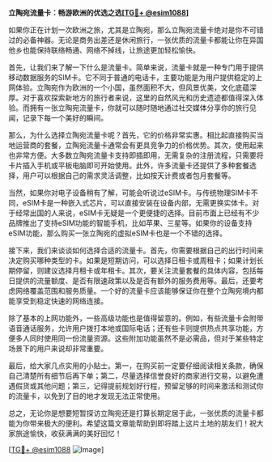 **立陶宛流量卡：畅游欧洲的优选之选[[TG💪+ @esim1088](https://t.me/s/esim1088)]**

如果你正在计划一次欧洲之旅，尤其是立陶宛，那么立陶宛流量卡绝对是你不可错过的必备神器。无论是商务出差还是休闲旅行，一张优质的流量卡都能让你在异国他乡也能保持联络畅通、网络不掉线，让旅途更加轻松愉快。

首先，让我们来了解一下什么是流量卡。简单来说，流量卡就是一种专门用于提供移动数据服务的SIM卡。它不同于普通的电话卡，主要功能是为用户提供稳定的上网体验。立陶宛作为欧洲的一个小国，虽然面积不大，但风景优美，文化底蕴深厚。对于喜欢探索新地方的旅行者来说，这里的自然风光和历史遗迹都值得深入体验。而拥有一张立陶宛流量卡，你就可以随时随地通过社交媒体分享你的旅行见闻，记录下每一个美好的瞬间。

那么，为什么选择立陶宛流量卡呢？首先，它的价格非常实惠。相比起直接购买当地运营商的套餐，立陶宛流量卡通常会有更具竞争力的价格优势。其次，使用起来也非常方便。大多数立陶宛流量卡支持即插即用，无需复杂的注册流程，只需要将卡片插入手机或平板电脑即可开始使用。此外，许多流量卡还提供了多种套餐选择，用户可以根据自己的需求灵活调整，比如按天计费或者包月套餐等。

当然，如果你对电子设备稍有了解，可能会听说过eSIM卡。与传统物理SIM卡不同，eSIM卡是一种嵌入式芯片，可以直接安装在设备内部，无需更换实体卡。对于经常出国的人来说，eSIM卡无疑是一个更便捷的选择。目前市面上已经有不少品牌推出了支持eSIM功能的智能手机，比如苹果、三星等。如果你的设备支持eSIM功能，那么购买一张立陶宛的虚拟eSIM卡也是一个不错的选择。

接下来，我们来谈谈如何选择合适的流量卡。首先，你需要根据自己的出行时间来决定购买哪种类型的卡。如果是短期访问，可以选择日租卡或周租卡；如果计划长期停留，则建议选择月租卡或年租卡。其次，要关注流量套餐的具体内容，包括每日提供的流量额度、是否有限速政策以及是否有额外的服务费用等。最后，还要考虑网络覆盖范围和服务质量。一个好的流量卡应该能够保证你在整个立陶宛境内都能享受到稳定快速的网络连接。

除了基本的上网功能外，一些高级功能也是值得留意的。例如，有些流量卡会附带语音通话服务，允许用户拨打本地或国际电话；还有些卡则提供热点共享功能，方便多人同时使用同一份流量资源。这些附加功能虽然不是必需品，但对于某些特定场景下的用户来说却非常重要。

最后，给大家几点实用的小贴士。第一，在购买前一定要仔细阅读相关条款，确保自己清楚所有细节后再下单；第二，尽量选择信誉良好的商家进行交易，以避免遭遇假货或其他问题；第三，记得提前规划好行程，预留足够的时间来激活和测试你的流量卡，以免到了目的地才发现无法正常使用。

总之，无论你是想要短暂探访立陶宛还是打算长期定居于此，一张优质的流量卡都能为你带来极大的便利。希望这篇文章能帮助到即将踏上这片土地的朋友们！祝大家旅途愉快，收获满满的美好回忆！

[[TG💪+ @esim1088](https://t.me/s/esim1088) ![Image](https://i.postimg.cc/4NQfJmqS/Snipaste-2025-05-13-00-14-12.png)]